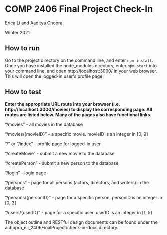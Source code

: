 # COMP 2406 Final Project Check-In
Erica Li and Aaditya Chopra

Winter 2021

## How to run
Go to the project directory on the command line, and enter ```npm install```. Once you have installed the node_modules directory, enter ```npm start``` into your command line, and open http://localhost:3000/ in your web browser. This will open the logged-in user's profile page.

## How to test

**Enter the appropriate URL route into your browser (i.e. http://localhost:3000/movies) to display the corresponding page. All routes are listed below. 
Many of the pages also have functional links.**

“/movies” - all movies in the database

“/movies/{movieID}” - a specific movie. movieID is an integer in [0, 9]

“/” or “/index” - profile page for logged-in user

“/createMovie” - submit a new movie to the database

“/createPerson” - submit a new person to the database

“/login” - login page

“/persons”  - page for all persons (actors, directors, and writers) in the database

“/persons/{personID}” - page for a specific person. personID is an integer in [0, 3]  

“/users/{userID}” - page for a specific user. userID is an integer in [1, 5]  


The object outline and RESTful design documents can be found under the achopra_eli_2406FinalProject/check-in-docs directory.

